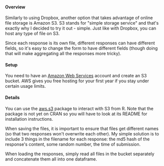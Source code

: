 #### Overview

Similarly to using Dropbox, another option that takes advantage of online file storage is Amazon S3. S3 stands for "simple storage service" and that's exactly why I decided to try it out - simple. Just like with Dropbox, you can host any type of file on S3.

Since each response is its own file, different responses can have different fields, so it's easy to change the form to have different fields (though doing that will make aggregating all the responses more tricky).

#### Setup

You need to have an [Amazon Web Services](http://aws.amazon.com/) account and create an S3 bucket. AWS gives you free hosting for your first year if you stay under certain usage limits. 

#### Details

You can use the [aws.s3](https://github.com/cloudyr/aws.s3) package to interact with S3 from R. Note that the package is not yet on CRAN so you will have to look at its README for installation instructions.

When saving the files, it is important to ensure that files get different names (so that two responses won't overwrite each other). My simple solution is to include 3 things in the filename for each response: the md5 hash of the response's content, some random number, the time of submission.

When loading the responses, simply read all files in the bucket separately and concatenate them all into one dataframe.
